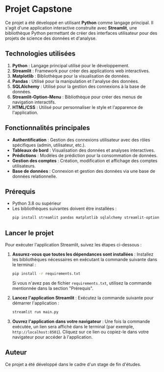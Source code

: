 # Projet Capstone

Ce projet a été développé en utilisant **Python** comme langage principal. Il s'agit d'une application interactive construite avec **Streamlit**, une bibliothèque Python permettant de créer des interfaces utilisateur pour des projets de science des données et d'analyse.

## Technologies utilisées

1. **Python** : Langage principal utilisé pour le développement.
2. **Streamlit** : Framework pour créer des applications web interactives.
3. **Matplotlib** : Bibliothèque pour la visualisation de données.
4. **Pandas** : Utilisé pour la manipulation et l'analyse des données.
5. **SQLAlchemy** : Utilisé pour la gestion des connexions à la base de données.
6. **Streamlit-Option-Menu** : Bibliothèque pour créer des menus de navigation interactifs.
7. **HTML/CSS** : Utilisé pour personnaliser le style et l'apparence de l'application.

## Fonctionnalités principales

- **Authentification** : Gestion des connexions utilisateur avec des rôles spécifiques (admin, utilisateur, etc.).
- **Tableaux de bord** : Visualisation des données et analyses interactives.
- **Prédictions** : Modèles de prédiction pour la consommation de données.
- **Gestion des comptes** : Création, modification et affichage des comptes utilisateurs.
- **Base de données** : Connexion et gestion des données via une base de données relationnelle.

## Prérequis

- Python 3.8 ou supérieur
- Les bibliothèques suivantes doivent être installées :
  ```bash
  pip install streamlit pandas matplotlib sqlalchemy streamlit-option-menu
  ```

## Lancer le projet

Pour exécuter l'application Streamlit, suivez les étapes ci-dessous :

1. **Assurez-vous que toutes les dépendances sont installées** :
   Installez les bibliothèques nécessaires en exécutant la commande suivante dans le terminal :
   ```bash
   pip install -r requirements.txt
   ```
   Si vous n'avez pas de fichier `requirements.txt`, utilisez la commande mentionnée dans la section "Prérequis".


3. **Lancez l'application Streamlit** :
   Exécutez la commande suivante pour démarrer l'application :
   ```bash
   streamlit run main.py
   ```

4. **Ouvrez l'application dans votre navigateur** :
   Une fois la commande exécutée, un lien sera affiché dans le terminal (par exemple, `http://localhost:8501`). Cliquez sur ce lien ou copiez-le dans votre navigateur pour accéder à l'application.

## Auteur

Ce projet a été développé dans le cadre d'un stage de fin d'études.